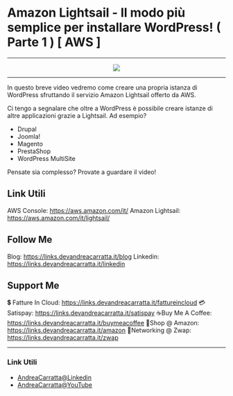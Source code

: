 # Amazon Lightsail - Il modo più semplice per installare WordPress! ( Parte 1 ) [ AWS ]
 
<hr />
 
<div align="center">

<a href="https://www.youtube.com/v/c-FlCzGBpx0?version=3" target="_blank" alt="Amazon Lightsail - Il modo più semplice per installare WordPress! ( Parte 1 ) [ AWS ]">

<img src="https://img.youtube.com/vi/c-FlCzGBpx0/0.jpg" />

</a>

</div>
 
<hr />
 
In questo breve video vedremo come creare una propria istanza di WordPress sfruttando il servizio  Amazon Lightsail offerto da AWS.

Ci tengo a segnalare che oltre a WordPress è possibile creare istanze di altre applicazioni grazie a Lightsail. Ad esempio?

- Drupal
- Joomla!
- Magento
- PrestaShop
- WordPress MultiSite

Pensate sia complesso? Provate a guardare il video!

## Link Utili
AWS Console: https://aws.amazon.com/it/
Amazon Lightsail: https://aws.amazon.com/it/lightsail/

## Follow Me

Blog: https://links.devandreacarratta.it/blog 
Linkedin: https://links.devandreacarratta.it/linkedin

## Support Me

💲 Fatture In Cloud: https://links.devandreacarratta.it/fattureincloud
💳Satispay: https://links.devandreacarratta.it/satispay
☕Buy Me A Coffee: https://links.devandreacarratta.it/buymeacoffee
🛒Shop @ Amazon: https://links.devandreacarratta.it/amazon
🤝Networking @ Zwap: https://links.devandreacarratta.it/zwap
 
<hr />
 
### Link Utili
- [AndreaCarratta@Linkedin](https://links.devandreacarratta.it/linkedin)
- [AndreaCarratta@YouTube](https://links.devandreacarratta.it/youtube)


